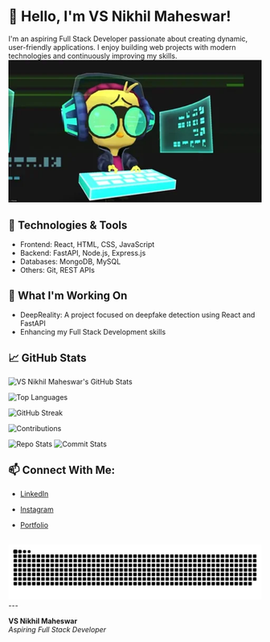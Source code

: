 # 👋 Hello, I'm VS Nikhil Maheswar!

I'm an aspiring Full Stack Developer passionate about creating dynamic, user-friendly applications. I enjoy building web projects with modern technologies and continuously improving my skills.
<img src="https://github.com/Vsnikhilmaheswar/Vsnikhilmaheswar/blob/main/giphy.webp" style="width:1000px; ">
## 🚀 Technologies & Tools
- Frontend: React, HTML, CSS, JavaScript
- Backend: FastAPI, Node.js, Express.js
- Databases: MongoDB, MySQL
- Others: Git, REST APIs

## 🌱 What I'm Working On
- DeepReality: A project focused on deepfake detection using React and FastAPI
- Enhancing my Full Stack Development skills

## 📈 GitHub Stats
![VS Nikhil Maheswar's GitHub Stats](https://github-readme-stats.vercel.app/api?username=Vsnikhilmaheswar&show_icons=true&theme=radical)

![Top Languages](https://github-readme-stats.vercel.app/api/top-langs/?username=Vsnikhilmaheswar&layout=compact&theme=radical)

![GitHub Streak](https://github-readme-streak-stats.herokuapp.com/?user=Vsnikhilmaheswar&theme=radical)

![Contributions](https://github-profile-summary-cards.vercel.app/api/cards/profile-details?username=Vsnikhilmaheswar&theme=radical)

![Repo Stats](https://github-profile-summary-cards.vercel.app/api/cards/repos-per-language?username=Vsnikhilmaheswar&theme=radical)
![Commit Stats](https://github-profile-summary-cards.vercel.app/api/cards/most-commit-language?username=Vsnikhilmaheswar&theme=radical)

## 📫 Connect With Me:
- [LinkedIn](https://www.linkedin.com/in/vsnikhilmaheswar/)
  
- [Instagram](https://www.instagram.com/vs.nikhil)
- [Portfolio]()
<picture>
  <source media="(prefers-color-scheme: dark)" srcset="https://raw.githubusercontent.com/Vsnikhilmaheswar/Vsnikhilmaheswar/output/github-contribution-grid-snake-dark.svg">
  <source media="(prefers-color-scheme: light)" srcset="https://raw.githubusercontent.com/Vsnikhilmaheswar/Vsnikhilmaheswar/output/github-contribution-grid-snake.svg">
  <img alt="github contribution grid snake animation" src="https://raw.githubusercontent.com/Vsnikhilmaheswar/Vsnikhilmaheswar/output/github-contribution-grid-snake.svg">
</picture>
---

**VS Nikhil Maheswar**  
_Aspiring Full Stack Developer_
